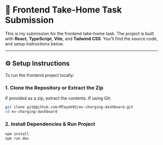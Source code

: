 # 🚀 Frontend Take-Home Task Submission

This is my submission for the frontend take-home task. The project is built with **React**, **TypeScript**, **Vite**, and **Tailwind CSS**. You’ll find the source code, and setup instructions below.

---

## ⚙️ Setup Instructions

To run the frontend project locally:

### 1. Clone the Repository or Extract the Zip

If provided as a zip, extract the contents. If using Git:

```bash
git clone git@github.com:MTayeb93/ev-charging-dashboard.git
cd ev-charging-dashboard
```

### 2. Install Dependencies & Run Project
```bash
npm install
npm run dev
```
